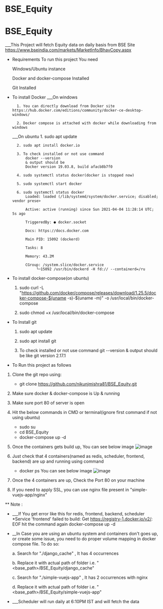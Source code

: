 # BSE_Equity


# BSE_Equity

___This Project will fetch Equity data on daily basis from BSE Site https://www.bseindia.com/markets/MarketInfo/BhavCopy.aspx

* Requirements To run this project You need 

	Windows/Ubuntu instance

	Docker and docker-compose Installed

	Git Installed

* To install Docker
	___On windows
	
		1. You can directly download from Docker site https://hub.docker.com/editions/community/docker-ce-desktop-windows/
		
		2. Docker compose is attached with docker while downloading from windows
		
	___On ubuntu
		1. sudo apt update
		
		2. sudo apt install docker.io
		
		3. To check installed or not use command
			docker --version
			& output should be
			Docker version 19.03.8, build afacb8b7f0
		
		4. sudo systemctl status docker(docker is stopped now)
		
		5. sudo systemctl start docker
		
		6. sudo systemctl status docker
			Loaded: loaded (/lib/systemd/system/docker.service; disabled; vendor prese>
			
			Active: active (running) since Sun 2021-04-04 11:28:14 UTC; 5s ago
			
			TriggeredBy: ● docker.socket
			
			Docs: https://docs.docker.com
			
			Main PID: 15092 (dockerd)
			
			Tasks: 8
			
			Memory: 43.2M
			
			CGroup: /system.slice/docker.service
			     └─15092 /usr/bin/dockerd -H fd:// --containerd=/ru

* To install docker-compose(on ubuntu)
	
	1. sudo curl -L "https://github.com/docker/compose/releases/download/1.25.5/docker-compose-$(uname -s)-$(uname -m)" -o /usr/local/bin/docker-compose
	
	2. sudo chmod +x /usr/local/bin/docker-compose

* To Install git
	
	1. sudo apt update 
	
	2. sudo apt install git
	
	3. To check installed or not use command
		git --version
		& output should be like
		git version 2.17.1


* To Run this project as follows


1. Clone the git repo using:
	
	* git clone https://github.com/nikunjmishra81/BSE_Equity.git

2. Make sure docker & docker-compose is Up & running
3. Make sure port 80 of server is open
4. Hit the below commands in CMD or terminal(ignore first command if not using ubuntu)
	* sudo su
	* cd  BSE_Equity
	* docker-compose up -d
5. Once the containers gets build up, You can see below image
	![image](https://user-images.githubusercontent.com/35936741/113507767-1701d480-956a-11eb-9dbb-20a36263a762.png)

6. Just check that 4 containers(named as redis, scheduler, frontend, backend) are up and running using command
	* docker ps
	You can see below image
	![image](https://user-images.githubusercontent.com/35936741/113507869-942d4980-956a-11eb-9e55-9d6935e2343f.png)


7. Once the 4 containers are up, Check the Port 80 on your machine
8. If you need to apply SSL, you can use nginx file present in "simple-vuejs-app/nginx"


** Note : 
* ___If You get error like this for redis, frontend, backend, scheduler
	*Service 'frontend' failed to build: Get https://registry-1.docker.io/v2/: EOF
	hit the command again
		docker-compose up -d
		
* __In Case you are using an ubuntu system and containers don't goes up, or create some issue, you need to do proper volume mapping in docker compose file. To do so:
	
	
	a. Search for "./django_cache" , It has 4 occurrences
	
	b. Replace it with actual path of folder i.e. "<base_path>/BSE_Equity/django_cache"
	
	c. Search for "./simple-vuejs-app" , It has 2 occurrences with nginx
	
	d. Replace it with actual path of folder i.e. "<base_path>/BSE_Equity/simple-vuejs-app"

* ___Scheduler will run daily at 6:10PM IST and will fetch the data
